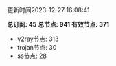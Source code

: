 更新时间2023-12-27 16:08:41

**总订阅: 45**
**总节点: 941**
**有效节点: 371**
- v2ray节点: 313
- trojan节点: 30
- ss节点: 28
